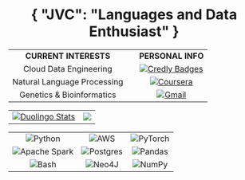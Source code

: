 <h1 align="center"> { "JVC": "Languages and Data Enthusiast" }</h1>

<div align="center">
    
| | | | 
|:-------------------------:|:-------------------------:|:-------------------------:|
| <b>CURRENT INTERESTS<b> | | <b>PERSONAL INFO<b> | 
| Cloud Data Engineering || [![Credly Badges](https://img.shields.io/badge/Credly-Badges-FF6B00)](https://www.credly.com/users/jaqueline-v-costa)|
| Natural Language Processing | | [![Coursera](https://img.shields.io/badge/Coursera-%230056D2.svg?style=for-the-badge&logo=Coursera&logoColor=white)](https://www.coursera.org/learner/jqln-vc) |
| Genetics & Bioinformatics  | | [![Gmail](https://img.shields.io/badge/Gmail-D14836?style=for-the-badge&logo=gmail&logoColor=white)](mailto:jqln.vc@gmail.com) |

</div>
<table align="center">
<td><a href="https://www.duolingo.com/profile/niiin3" target="_blank"><img src="https://duolingo-stats-card.vercel.app/api?username=niiin3&sort=xp&theme=github-dark" alt="Duolingo Stats" /></a></td>

<td><img src="https://github-readme-stats.vercel.app/api/top-langs/?username=jqln-vc&theme=transparent&layout=donut&hide=c,makefile"/></td>
</table>
<div align="center">
    
| | | |
|:-------------------------:|:-------------------------:|:-------------------------:|
| ![Python](https://img.shields.io/badge/Python-FFD43B?style=for-the-badge&logo=python&logoColor=blue) | ![AWS](https://img.shields.io/badge/Amazon_AWS-FF9900?style=for-the-badge&logo=amazonaws&logoColor=black) | ![PyTorch](https://img.shields.io/badge/PyTorch-%23EE4C2C.svg?style=for-the-badge&logo=PyTorch&logoColor=white)
| ![Apache Spark](https://img.shields.io/badge/Apache%20Spark-FDEE21?style=for-the-badge&logo=apachespark&logoColor=black) | ![Postgres](https://img.shields.io/badge/postgres-%23316192.svg?style=for-the-badge&logo=postgresql&logoColor=white) | ![Pandas](https://img.shields.io/badge/pandas-%23150458.svg?style=for-the-badge&logo=pandas&logoColor=white) 
| ![Bash](https://img.shields.io/badge/GNU%20Bash-4EAA25?style=for-the-badge&logo=GNU%20Bash&logoColor=white) | ![Neo4J](https://img.shields.io/badge/Neo4j-008CC1?style=for-the-badge&logo=neo4j&logoColor=white) | ![NumPy](https://img.shields.io/badge/numpy-%23013243.svg?style=for-the-badge&logo=numpy&logoColor=white)
</div>

